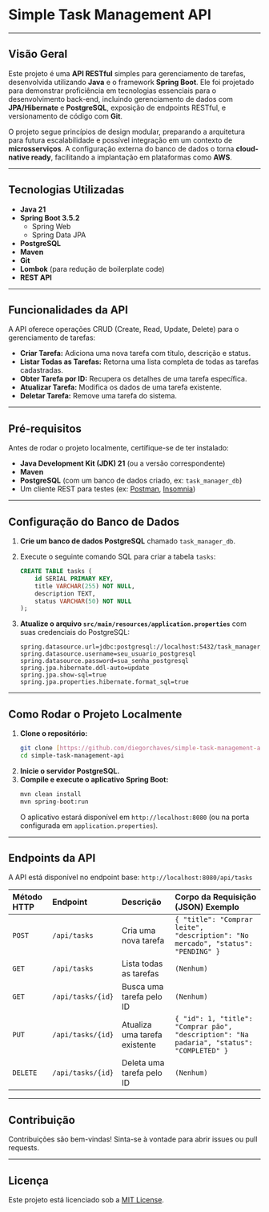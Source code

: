 # Simple Task Management API

---

## Visão Geral

Este projeto é uma **API RESTful** simples para gerenciamento de tarefas, desenvolvida utilizando **Java** e o framework **Spring Boot**. Ele foi projetado para demonstrar proficiência em tecnologias essenciais para o desenvolvimento back-end, incluindo gerenciamento de dados com **JPA/Hibernate** e **PostgreSQL**, exposição de endpoints RESTful, e versionamento de código com **Git**.

O projeto segue princípios de design modular, preparando a arquitetura para futura escalabilidade e possível integração em um contexto de **microsserviços**. A configuração externa do banco de dados o torna **cloud-native ready**, facilitando a implantação em plataformas como **AWS**.

---

## Tecnologias Utilizadas

* **Java 21**
* **Spring Boot 3.5.2**
    * Spring Web
    * Spring Data JPA
* **PostgreSQL**
* **Maven**
* **Git**
* **Lombok** (para redução de boilerplate code)
* **REST API**

---

## Funcionalidades da API

A API oferece operações CRUD (Create, Read, Update, Delete) para o gerenciamento de tarefas:

* **Criar Tarefa:** Adiciona uma nova tarefa com título, descrição e status.
* **Listar Todas as Tarefas:** Retorna uma lista completa de todas as tarefas cadastradas.
* **Obter Tarefa por ID:** Recupera os detalhes de uma tarefa específica.
* **Atualizar Tarefa:** Modifica os dados de uma tarefa existente.
* **Deletar Tarefa:** Remove uma tarefa do sistema.

---

## Pré-requisitos

Antes de rodar o projeto localmente, certifique-se de ter instalado:

* **Java Development Kit (JDK) 21** (ou a versão correspondente)
* **Maven**
* **PostgreSQL** (com um banco de dados criado, ex: `task_manager_db`)
* Um cliente REST para testes (ex: [Postman](https://www.postman.com/downloads/), [Insomnia](https://insomnia.rest/download/))

---

## Configuração do Banco de Dados

1.  **Crie um banco de dados PostgreSQL** chamado `task_manager_db`.
2.  Execute o seguinte comando SQL para criar a tabela `tasks`:

    ```sql
    CREATE TABLE tasks (
        id SERIAL PRIMARY KEY,
        title VARCHAR(255) NOT NULL,
        description TEXT,
        status VARCHAR(50) NOT NULL
    );
    ```

3.  **Atualize o arquivo `src/main/resources/application.properties`** com suas credenciais do PostgreSQL:

    ```properties
    spring.datasource.url=jdbc:postgresql://localhost:5432/task_manager_db
    spring.datasource.username=seu_usuario_postgresql
    spring.datasource.password=sua_senha_postgresql
    spring.jpa.hibernate.ddl-auto=update
    spring.jpa.show-sql=true
    spring.jpa.properties.hibernate.format_sql=true
    ```

---

## Como Rodar o Projeto Localmente

1.  **Clone o repositório:**
    ```bash
    git clone [https://github.com/diegorchaves/simple-task-management-api.git](https://github.com/diegorchaves/simple-task-management-api.git)
    cd simple-task-management-api
    ```
2.  **Inicie o servidor PostgreSQL.**
3.  **Compile e execute o aplicativo Spring Boot:**
    ```bash
    mvn clean install
    mvn spring-boot:run
    ```
    O aplicativo estará disponível em `http://localhost:8080` (ou na porta configurada em `application.properties`).

---

## Endpoints da API

A API está disponível no endpoint base: `http://localhost:8080/api/tasks`

| Método HTTP | Endpoint       | Descrição                      | Corpo da Requisição (JSON) Exemplo                                     |
| :---------- | :------------- | :----------------------------- | :--------------------------------------------------------------------- |
| `POST`      | `/api/tasks`   | Cria uma nova tarefa           | `{ "title": "Comprar leite", "description": "No mercado", "status": "PENDING" }` |
| `GET`       | `/api/tasks`   | Lista todas as tarefas         | `(Nenhum)`                                                             |
| `GET`       | `/api/tasks/{id}` | Busca uma tarefa pelo ID      | `(Nenhum)`                                                             |
| `PUT`       | `/api/tasks/{id}` | Atualiza uma tarefa existente | `{ "id": 1, "title": "Comprar pão", "description": "Na padaria", "status": "COMPLETED" }` |
| `DELETE`    | `/api/tasks/{id}` | Deleta uma tarefa pelo ID     | `(Nenhum)`                                                             |

---

## Contribuição

Contribuições são bem-vindas! Sinta-se à vontade para abrir issues ou pull requests.

---

## Licença

Este projeto está licenciado sob a [MIT License](LICENSE).